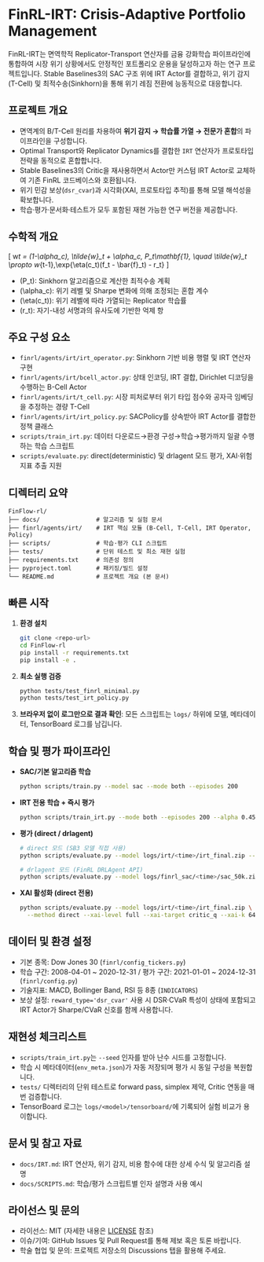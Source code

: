 # FinRL-IRT: Crisis-Adaptive Portfolio Management

FinRL-IRT는 면역학적 Replicator-Transport 연산자를 금융 강화학습 파이프라인에 통합하여 시장 위기 상황에서도 안정적인 포트폴리오 운용을 달성하고자 하는 연구 프로젝트입니다. Stable Baselines3의 SAC 구조 위에 IRT Actor를 결합하고, 위기 감지(T-Cell) 및 최적수송(Sinkhorn)을 통해 위기 레짐 전환에 능동적으로 대응합니다.

## 프로젝트 개요

- 면역계의 B/T-Cell 원리를 차용하여 **위기 감지 → 학습률 가열 → 전문가 혼합**의 파이프라인을 구성합니다.
- Optimal Transport와 Replicator Dynamics를 결합한 `IRT` 연산자가 프로토타입 전략을 동적으로 혼합합니다.
- Stable Baselines3의 Critic을 재사용하면서 Actor만 커스텀 IRT Actor로 교체하여 기존 FinRL 코드베이스와 호환됩니다.
- 위기 민감 보상(`dsr_cvar`)과 시각화(XAI, 프로토타입 추적)를 통해 모델 해석성을 확보합니다.
- 학습·평가·문서화·테스트가 모두 포함된 재현 가능한 연구 버전을 제공합니다.

## 수학적 개요

\[
w*t = (1-\alpha_c)\, \tilde{w}\_t + \alpha_c\, P_t\mathbf{1}, \quad
\tilde{w}\_t \propto w*{t-1}\,\exp\{\eta(c_t)(f_t - \bar{f}\_t) - r_t\}
\]

- \(P_t\): Sinkhorn 알고리즘으로 계산한 최적수송 계획
- \(\alpha_c\): 위기 레벨 및 Sharpe 변화에 의해 조정되는 혼합 계수
- \(\eta(c_t)\): 위기 레벨에 따라 가열되는 Replicator 학습률
- \(r_t\): 자기-내성 서명과의 유사도에 기반한 억제 항

## 주요 구성 요소

- `finrl/agents/irt/irt_operator.py`: Sinkhorn 기반 비용 행렬 및 IRT 연산자 구현
- `finrl/agents/irt/bcell_actor.py`: 상태 인코딩, IRT 결합, Dirichlet 디코딩을 수행하는 B-Cell Actor
- `finrl/agents/irt/t_cell.py`: 시장 피처로부터 위기 타입 점수와 공자극 임베딩을 추정하는 경량 T-Cell
- `finrl/agents/irt/irt_policy.py`: SACPolicy를 상속받아 IRT Actor를 결합한 정책 클래스
- `scripts/train_irt.py`: 데이터 다운로드→환경 구성→학습→평가까지 일괄 수행하는 학습 스크립트
- `scripts/evaluate.py`: direct(deterministic) 및 drlagent 모드 평가, XAI·위험지표 추출 지원

## 디렉터리 요약

```
FinFlow-rl/
├── docs/                # 알고리즘 및 실험 문서
├── finrl/agents/irt/    # IRT 핵심 모듈 (B-Cell, T-Cell, IRT Operator, Policy)
├── scripts/             # 학습·평가 CLI 스크립트
├── tests/               # 단위 테스트 및 최소 재현 실험
├── requirements.txt     # 의존성 정의
├── pyproject.toml       # 패키징/빌드 설정
└── README.md            # 프로젝트 개요 (본 문서)
```

## 빠른 시작

1. **환경 설치**
   ```bash
   git clone <repo-url>
   cd FinFlow-rl
   pip install -r requirements.txt
   pip install -e .
   ```
2. **최소 실행 검증**
   ```bash
   python tests/test_finrl_minimal.py
   python tests/test_irt_policy.py
   ```
3. **브라우저 없이 로그만으로 결과 확인**: 모든 스크립트는 `logs/` 하위에 모델, 메타데이터, TensorBoard 로그를 남깁니다.

## 학습 및 평가 파이프라인

- **SAC/기본 알고리즘 학습**
  ```bash
  python scripts/train.py --model sac --mode both --episodes 200
  ```
- **IRT 전용 학습 + 즉시 평가**
  ```bash
  python scripts/train_irt.py --mode both --episodes 200 --alpha 0.45
  ```
- **평가 (direct / drlagent)**

  ```bash
  # direct 모드 (SB3 모델 직접 사용)
  python scripts/evaluate.py --model logs/irt/<time>/irt_final.zip --method direct --save-plot

  # drlagent 모드 (FinRL DRLAgent API)
  python scripts/evaluate.py --model logs/finrl_sac/<time>/sac_50k.zip --method drlagent
  ```

- **XAI 활성화 (direct 전용)**
  ```bash
  python scripts/evaluate.py --model logs/irt/<time>/irt_final.zip \
    --method direct --xai-level full --xai-target critic_q --xai-k 64
  ```

## 데이터 및 환경 설정

- 기본 종목: Dow Jones 30 (`finrl/config_tickers.py`)
- 학습 구간: 2008-04-01 ~ 2020-12-31 / 평가 구간: 2021-01-01 ~ 2024-12-31 (`finrl/config.py`)
- 기술지표: MACD, Bollinger Band, RSI 등 8종 (`INDICATORS`)
- 보상 설정: `reward_type='dsr_cvar'` 사용 시 DSR·CVaR 특성이 상태에 포함되고 IRT Actor가 Sharpe/CVaR 신호를 함께 사용합니다.

## 재현성 체크리스트

- `scripts/train_irt.py`는 `--seed` 인자를 받아 난수 시드를 고정합니다.
- 학습 시 메타데이터(`env_meta.json`)가 자동 저장되며 평가 시 동일 구성을 복원합니다.
- `tests/` 디렉터리의 단위 테스트로 forward pass, simplex 제약, Critic 연동을 매번 검증합니다.
- TensorBoard 로그는 `logs/<model>/tensorboard/`에 기록되어 실험 비교가 용이합니다.

## 문서 및 참고 자료

- `docs/IRT.md`: IRT 연산자, 위기 감지, 비용 함수에 대한 상세 수식 및 알고리즘 설명
- `docs/SCRIPTS.md`: 학습/평가 스크립트별 인자 설명과 사용 예시

## 라이선스 및 문의

- 라이선스: MIT (자세한 내용은 [LICENSE](LICENSE) 참조)
- 이슈/기여: GitHub Issues 및 Pull Request를 통해 제보 혹은 토론 바랍니다.
- 학술 협업 및 문의: 프로젝트 저장소의 Discussions 탭을 활용해 주세요.
